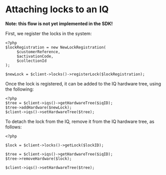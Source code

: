 # Attaching locks to an IQ

**Note: this flow is not yet implemented in the SDK!**

First, we register the locks in the system:

```
<?php
$lockRegistration = new NewLockRegistration(
     $customerReference,
     $activationCode,
     $collectionId
);

$newLock = $client->locks()->registerLock($lockRegistration);
```

Once the lock is registered, it can be added to the IQ hardware tree, using the following:

```
<?php
$tree = $client->iqs()->getHardwareTree($iqID);
$tree->addHardware($newLock);
$client->iqs()->setHardwareTree($tree);
```


To detach the lock from the IQ, remove it from the IQ hardware tree, as follows:

```
<?php

$lock = $client->locks()->getLock($lockID);

$tree = $client->iqs()->getHardwareTree($iqID);
$tree->removeHardware($lock);

$client->iqs()->setHardwareTree($tree);
```

